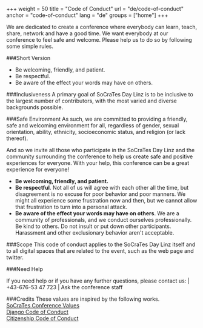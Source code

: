 +++
weight = 50
title = "Code of Conduct"
url = "de/code-of-conduct"
anchor = "code-of-conduct"
lang = "de"
groups = ["home"]
+++

We are dedicated to create a conference where everybody can learn, teach, share, network and have a 
good time. We want everybody at our conference to feel safe and welcome. Please help us to do so by 
following some simple rules.

###Short Version

* Be welcoming, friendly, and patient.
* Be respectful.
* Be aware of the effect your words may have on others.

<!--more-->
###Inclusiveness
A primary goal of SoCraTes Day Linz is to be inclusive to the largest number of contributors, with the most 
varied and diverse backgrounds possible.

###Safe Environment
As such, we are committed to providing a friendly, safe and welcoming environment for all, regardless of gender, 
sexual orientation, ability, ethnicity, socioeconomic status, and religion (or lack thereof).

And so we invite all those who participate in the SoCraTes Day Linz and the community surrounding the conference 
to help us create safe and positive experiences for everyone. With your help, this conference can be a great
experience for everyone!

* **Be welcoming, friendly, and patient.**
* **Be respectful**. Not all of us will agree with each other all the time, but disagreement is no excuse for poor behavior and poor manners. We might all experience some frustration now and then, but we cannot allow that frustration to turn into a personal attack.
* **Be aware of the effect your words may have on others**. We are a community of professionals, and we conduct ourselves professionally. Be kind to others. Do not insult or put down other participants. Harassment and other exclusionary behavior aren't acceptable.

###Scope
This code of conduct applies to the SoCraTes Day Linz itself and to all digital spaces that are related to the event, such as the web page and twitter.

###Need Help

If you need help or if you have any further questions, please contact us:
<a href="SoCraTesLinz"></a> | +43-676-53 47 723 | Ask the conference staff

###Credits
These values are inspired by the following works.  
<a href="https://www.socrates-conference.de/values.html">SoCraTes Conference Values</a>  
<a href="https://www.djangoproject.com/conduct/">Django Code of Conduct</a>  
<a href="http://citizencodeofconduct.org/">Citizenship Code of Conduct</a>
